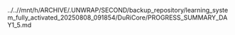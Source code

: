 ../..//mnt/h/ARCHIVE/.UNWRAP/SECOND/backup_repository/learning_system_fully_activated_20250808_091854/DuRiCore/PROGRESS_SUMMARY_DAY1_5.md